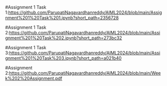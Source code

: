 #Assignment 1 Task 1:https://github.com/ParupatiNagavardhanreddy/AIML2024/blob/main/Assignment%201%20Task%201.ipynb?short_path=2356728

#Assignment 1 Task 2:https://github.com/ParupatiNagavardhanreddy/AIML2024/blob/main/Assignment%201%20Task%202.ipynb?short_path=273bc32

#Assignment 1 Task 3:https://github.com/ParupatiNagavardhanreddy/AIML2024/blob/main/Assignment%201%20Task%203.ipynb?short_path=a021b40

#Assignment 2:https://github.com/ParupatiNagavardhanreddy/AIML2024/blob/main/Week%202%20Assignment.pdf
